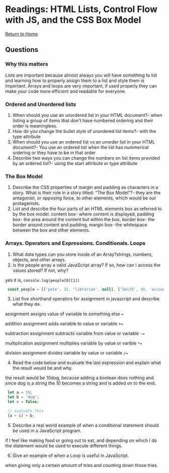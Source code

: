 # Readings: HTML Lists, Control Flow with JS, and the CSS Box Model

[Return to Home](https://sethppierce.github.io/reading-notes)

## Questions

### Why this matters

Lists are important because almost always you will have something to list and learning how to properly assign them to a list and style them is important. Arrays and loops are very important, if used properly they can make your code more efficient and readable for everyone.

### Ordered and Unordered lists

1. When should you use an unordered list in your HTML document?- when listing a group of items that don't have numbered ordering and their order is meaningless.
2. How do you change the bullet style of unordered list items?- with the type attribute
3. When should you use an ordered list vs an unorder list in your HTML document?- You use an ordered list when the list has nummerical ordering or they have to be in that order
4. Describe two ways you can change the numbers on list items provided by an ordered list?- using the start attribute or type attribute

### The Box Model

1. Describe the CSS properties of margin and padding as characters in a story. What is their role in a story titled: “The Box Model”?- they are the antagonist, or opposing force, to other elements, which would be our protaganists.
2. List and describe the four parts of an HTML elements box as referred to by the box model. content box- where content is displayed, padding box- the area around the content but within the box, border box- the border around content and padding, margin box- the whitespace between the box and other elements.

### Arrays. Operators and Expressions. Conditionals. Loops

1. What data types can you store inside of an Array?strings, numbers, objects, and other arrays.
2. Is the people array a valid JavaScript array? If so, how can I access the values stored? If not, why? 

yes it is, `console.log(people[0][1])`

```javascript
 const people = [['pete', 32, 'librarian', null], ['Smith', 40, 'accountant', 'fishing:hiking:rock_climbing'], ['bill', null, 'artist', null]];
```

3. List five shorthand operators for assignment in javascript and describe what they do.

assignment assigns value of variable to something else `=`

addition assignment adds variable to value or variable `+=`

subtraction assignment subtracts variable from value or variable `-=`

multiplication assignment multiplies variable by value or varible `*=`

division assignment divides variable by value or variable `/=`

4. Read the code below and evaluate the last expression and explain what the result would be and why.

the result would be 10dog, because adding a boolean does nothing and since dog is a string the 10 becomes a string and is added on to the end.

```javascript
 let a = 10;
 let b = 'dog';
 let c = false;

 // evaluate this
 (a + c) + b;
```

5. Describe a real world example of when a conditional statement should be used in a JavaScript program.

if I feel like making food or going out to eat, and depending on which I do the statement would be used to execute different things.

6. Give an example of when a Loop is useful in JavaScript.

when giving only a certain amount of tries and counting down those tries.
